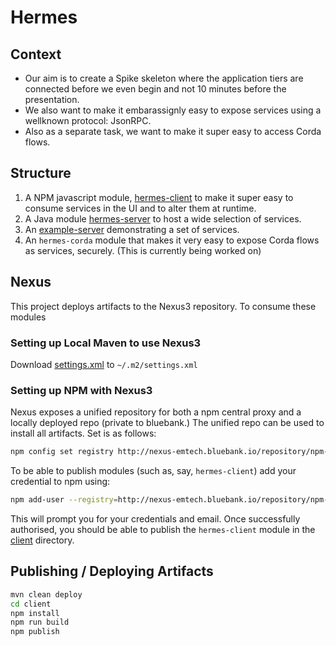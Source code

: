 # Hermes

## Context

* Our aim is to create a Spike skeleton where the application tiers are connected before we even begin and not 10 minutes before the presentation.
* We also want to make it embarassignly easy to expose services using a wellknown protocol: JsonRPC.
* Also as a separate task, we want to make it super easy to access Corda flows.


## Structure

1. A NPM javascript module, [hermes-client](client) to make it super easy to consume services in the UI and to alter them at runtime.
2. A Java module [hermes-server](server) to host a wide selection of services.
3. An [example-server](example-server) demonstrating a set of services.
4. An `hermes-corda` module that makes it very easy to expose Corda flows as services, securely. (This is currently being worked on)

## Nexus
This project deploys artifacts to the Nexus3 repository. To consume these modules 

### Setting up Local Maven to use Nexus3

Download <a href="https://gitlab.bluebank.io/em-tech/hermes/raw/master/maven/settings.xml" download>settings.xml</a> to `~/.m2/settings.xml`


### Setting up NPM with Nexus3

Nexus exposes a unified repository for both a npm central proxy and a locally deployed repo (private to bluebank.)
The unified repo can be used to install all artifacts. Set is as follows:

```bash
npm config set registry http://nexus-emtech.bluebank.io/repository/npm-bluebank-group/
```

To be able to publish modules (such as, say, `hermes-client`) add your credential to npm using:

```bash
npm add-user --registry=http://nexus-emtech.bluebank.io/repository/npm-local/
```

This will prompt you for your credentials and email. Once successfully authorised, you should be able to publish the 
`hermes-client` module in the [client](client) directory.

## Publishing / Deploying Artifacts

```bash 
mvn clean deploy
cd client
npm install
npm run build
npm publish
```



